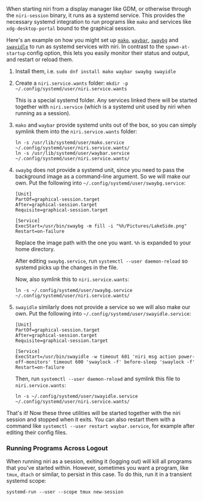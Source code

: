 When starting niri from a display manager like GDM, or otherwise through the `niri-session` binary, it runs as a systemd service.
This provides the necessary systemd integration to run programs like `mako` and services like `xdg-desktop-portal` bound to the graphical session.

Here's an example on how you might set up [`mako`](https://github.com/emersion/mako), [`waybar`](https://github.com/Alexays/Waybar), [`swaybg`](https://github.com/swaywm/swaybg) and [`swayidle`](https://github.com/swaywm/swayidle) to run as systemd services with niri.
In contrast to the `spawn-at-startup` config option, this lets you easily monitor their status and output, and restart or reload them.

1. Install them, i.e. `sudo dnf install mako waybar swaybg swayidle`
2. Create a `niri.service.wants` folder: `mkdir -p ~/.config/systemd/user/niri.service.wants`

    This is a special systemd folder.
    Any services linked there will be started together with `niri.service` (which is a systemd unit used by niri when running as a session).

3. `mako` and `waybar` provide systemd units out of the box, so you can simply symlink them into the `niri.service.wants` folder:

    ```
    ln -s /usr/lib/systemd/user/mako.service ~/.config/systemd/user/niri.service.wants/
    ln -s /usr/lib/systemd/user/waybar.service ~/.config/systemd/user/niri.service.wants/
    ```

4. `swaybg` does not provide a systemd unit, since you need to pass the background image as a command-line argument.
    So we will make our own.
    Put the following into `~/.config/systemd/user/swaybg.service`:

    ```
    [Unit]
    PartOf=graphical-session.target
    After=graphical-session.target
    Requisite=graphical-session.target

    [Service]
    ExecStart=/usr/bin/swaybg -m fill -i "%h/Pictures/LakeSide.png"
    Restart=on-failure
    ```

    Replace the image path with the one you want.
    `%h` is expanded to your home directory.

    After editing `swaybg.service`, run `systemctl --user daemon-reload` so systemd picks up the changes in the file.

    Now, also symlink this to `niri.service.wants`:

    ```
    ln -s ~/.config/systemd/user/swaybg.service ~/.config/systemd/user/niri.service.wants/
    ```

5. `swayidle` similarly does not provide a service so we will also make our own. Put the following into `~/.config/systemd/user/swayidle.service`:

    ```
    [Unit]
    PartOf=graphical-session.target
    After=graphical-session.target
    Requisite=graphical-session.target

    [Service]
    ExecStart=/usr/bin/swayidle -w timeout 601 'niri msg action power-off-monitors' timeout 600 'swaylock -f' before-sleep 'swaylock -f'
    Restart=on-failure
    ```

    Then, run `systemctl --user daemon-reload` and symlink this file to `niri.service.wants`:

    ```
    ln -s ~/.config/systemd/user/swayidle.service ~/.config/systemd/user/niri.service.wants/
    ```

That's it!
Now these three utilities will be started together with the niri session and stopped when it exits.
You can also restart them with a command like `systemctl --user restart waybar.service`, for example after editing their config files.

### Running Programs Across Logout

When running niri as a session, exiting it (logging out) will kill all programs that you've started within. However, sometimes you want a program, like `tmux`, `dtach` or similar, to persist in this case. To do this, run it in a transient systemd scope:

```
systemd-run --user --scope tmux new-session
```